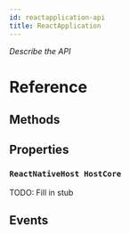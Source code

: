 ```yaml
---
id: reactapplication-api
title: ReactApplication
---
```


*Describe the API*

# Reference

## Methods

## Properties

### ```ReactNativeHost HostCore```

TODO: Fill in stub

## Events



<!-- // Copyright (c) Microsoft Corporation. All rights reserved.
// Licensed under the MIT License.

import "ReactNativeHost.idl";
import "ReactApplicationDelegate.idl";

namespace Microsoft.ReactNative
{
	interface IReactApplication
	{
		ReactNativeHost Host{ get; };
	};

	[webhosthidden]
	[default_interface]
	unsealed runtimeclass ReactApplication : Windows.UI.Xaml.Application, IReactApplication
	{
		ReactApplication();

		overridable ReactNativeHost HostCore{ get; };
	};
} -->

